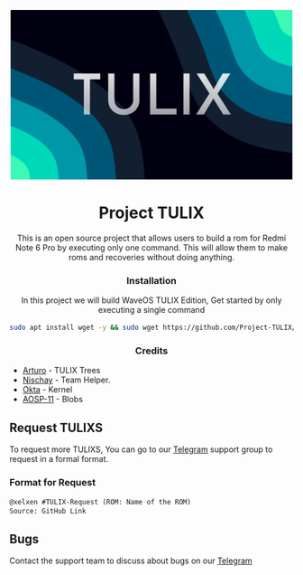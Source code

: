 <p align="center">
  <img width="500" src="https://raw.githubusercontent.com/Project-TULIX/ArrowOS/main/TULIX.png" alt="TULIX">
</p>

<h1 align="center">Project TULIX</h1>

<p align="center">This is an open source project that allows users to build a rom for Redmi Note 6 Pro by executing only one command. This will allow them to make roms and recoveries without doing anything.</p>

<h3 align="center">Installation</h3>

<p align="center">In this project we will build WaveOS TULIX Edition, Get started by only executing a single command</p>

```bash
sudo apt install wget -y && sudo wget https://github.com/Project-TULIX/WaveOS/Wave.sh && bash Wave.sh
```

<h3 align="center">Credits</h3>

- <a href="https://github.com/arturo51236">Arturo</a> - TULIX Trees
- <a href="https://github.com/IceBreaker2451">Nischay</a> - Team Helper.
- <a href="https://github.com/okta-10">Okta</a> - Kernel
- <a href="https://github.com/AOSP-11">AOSP-11</a> - Blobs

## Request TULIXS

To request more TULIXS, You can go to our [Telegram](https://t.me/tulixchat) support group to request in a formal format.

### Format for Request
```
@xelxen #TULIX-Request (ROM: Name of the ROM)
Source: GitHub Link
```
## Bugs

Contact the support team to discuss about bugs on our [Telegram](https://t.me/tulixchat)
